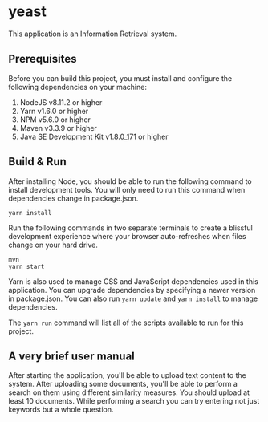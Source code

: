 # yeast
This application is an Information Retrieval system.

## Prerequisites 

Before you can build this project, you must install and configure the following dependencies on your machine:

1. NodeJS v8.11.2 or higher
2. Yarn v1.6.0 or higher
3. NPM v5.6.0 or higher
4. Maven v3.3.9 or higher
5. Java SE Development Kit v1.8.0_171 or higher

## Build & Run

After installing Node, you should be able to run the following command to install development tools.
You will only need to run this command when dependencies change in package.json.

    yarn install

Run the following commands in two separate terminals to create a blissful development experience where your browser
auto-refreshes when files change on your hard drive.

    mvn
    yarn start

Yarn is also used to manage CSS and JavaScript dependencies used in this application. You can upgrade dependencies by
specifying a newer version in package.json. You can also run `yarn update` and `yarn install` to manage dependencies.

The `yarn run` command will list all of the scripts available to run for this project.

## A very brief user manual

After starting the application, you'll be able to upload text content to the system. After uploading some documents, you'll be able to perform a search on them using different similarity measures. You should upload at least 10 documents. While performing a search you can try entering not just keywords but a whole question.
